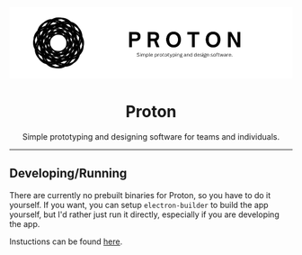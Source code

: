 <img src="images/Proton%20banner.png">

<h1 align="center">Proton</h1>
<p align="center">Simple prototyping and designing software for teams and individuals.</p>

---

## Developing/Running
There are currently no prebuilt binaries for Proton, so you have to do it yourself. If you want, you can setup `electron-builder` to build the app yourself, but I'd rather just run it directly, especially if you are developing the app.

Instuctions can be found [here](/web).
